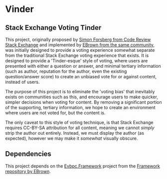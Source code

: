 # Vinder
## Stack Exchange Voting Tinder

This project, originally proposed by [Simon Forsberg from Code Review Stack Exchange](https://codereview.stackexchange.com/users/31562/simon-forsberg) and implemented by [EBrown from the same community](https://codereview.stackexchange.com/users/73844/ebrown), was initially designed to provide a voting experience somewhat separate from the traditional Stack Exchange voting experience that exists. It is designed to provide a 'Tinder-esque' style of voting, where users are presented with either a question or answer, and minimal tertiary information (such as author, reputation for the author, even the existing question/answer score) to create an unbiased vote for or against content, instead of users.

The purpose of this project is to eliminate the 'voting bias' that inevitably exists on communities such as this, and encourage users to make quicker, simpler decisions when voting for content. By removing a significant portion of the supporting, tertiary information, we hope to create an environment where users are not voted for, but the content is.

The only caveat to this style of voting technique, is that Stack Exchange requires CC-BY-SA attribution for all content, meaning we cannot *simply* strip the author out entirely. Instead, we must display the author (as expected), however we may make it *somewhat* visually obscure.

## Dependencies

This project depends on the [Evbpc.Framework](https://github.com/EBrown8534/Framework/tree/master/Evbpc.Framework) project from the [Framework repository by EBrown](https://github.com/EBrown8534/Framework).

